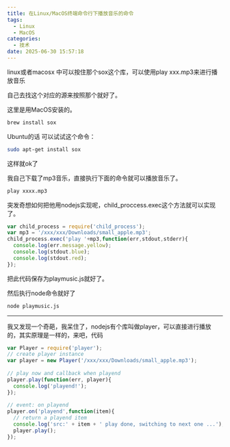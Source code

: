 ```yaml
---
title: 在Linux/MacOS终端命令行下播放音乐的命令
tags:
  - Linux
  - MacOS
categories:
  - 技术
date: 2025-06-30 15:57:18
---
```


linux或者macosx 中可以按住那个sox这个库，可以使用play xxx.mp3来进行播放音乐

自己去找这个对应的源来按照那个就好了。

这里是用MacOS安装的。

```bash
brew install sox
```

Ubuntu的话 可以试试这个命令：

```bash
sudo apt-get install sox
```

这样就ok了

我自己下载了mp3音乐，直接执行下面的命令就可以播放音乐了。

```bash
play xxxx.mp3
```

突发奇想如何把他用nodejs实现呢，child_proccess.exec这个方法就可以实现了。

```js
var child_process = require('child_process');
var mp3 = '/xxx/xxx/Downloads/small_apple.mp3';
child_process.exec('play '+mp3,function(err,stdout,stderr){
  console.log(err.message.yellow);
  console.log(stdout.blue);
  console.log(stdout.red);
});
```

把此代码保存为playmusic.js就好了。

然后执行node命令就好了

```bash
node playmusic.js
```

---

我又发现一个奇葩，我呆住了，nodejs有个库叫做player，可以直接进行播放的，其实原理是一样的，来吧，代码

```js
var Player = require('player');
// create player instance 
var player = new Player('/xxx/xxx/Downloads/small_apple.mp3');
 
// play now and callback when playend 
player.play(function(err, player){
  console.log('playend!');
});
 
// event: on playend 
player.on('playend',function(item){
  // return a playend item 
  console.log('src:' + item + ' play done, switching to next one ...');
  player.play();
});
```


